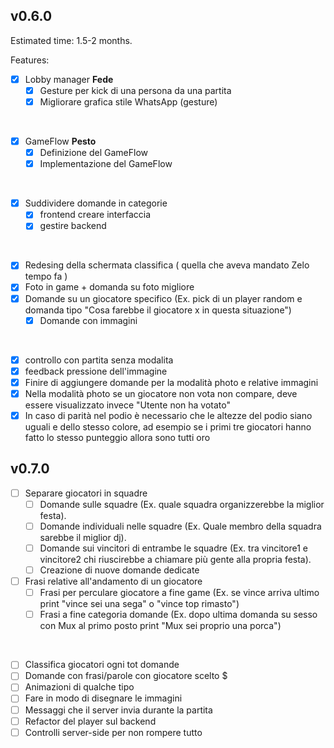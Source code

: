 ## v0.6.0

Estimated time: 1.5-2 months.

Features:

- [x] Lobby manager **Fede**
  - [x] Gesture per kick di una persona da una partita
  - [x] Migliorare grafica stile WhatsApp (gesture)
</br>

- [x] GameFlow **Pesto**
  - [x] Definizione del GameFlow
  - [x] Implementazione del GameFlow
</br>

- [x] Suddividere domande in categorie
  - [x] frontend creare interfaccia
  - [x] gestire backend
</br>

- [x] Redesing della schermata classifica ( quella che aveva mandato Zelo tempo fa )
- [x] Foto in game + domanda su foto migliore
- [x] Domande su un giocatore specifico (Ex. pick di un player random e domanda tipo "Cosa farebbe il giocatore x in questa situazione")
  - [x] Domande con immagini
</br>

- [x] controllo con partita senza modalita
- [x] feedback pressione dell'immagine
- [x] Finire di aggiungere domande per la modalità photo e relative immagini
- [x] Nella modalità photo se un giocatore non vota non compare, deve essere visualizzato invece "Utente non ha votato"
- [x] In caso di parità nel podio è necessario che le altezze del podio siano uguali e dello stesso colore, ad esempio se i primi tre giocatori hanno fatto lo stesso punteggio allora sono tutti oro

## v0.7.0

- [ ] Separare giocatori in squadre
  - [ ] Domande sulle squadre (Ex. quale squadra organizzerebbe la miglior festa).
  - [ ] Domande individuali nelle squadre (Ex. Quale membro della squadra sarebbe il miglior dj).
  - [ ] Domande sui vincitori di entrambe le squadre (Ex. tra vincitore1 e vincitore2 chi riuscirebbe a chiamare più gente alla propria festa).
  - [ ] Creazione di nuove domande dedicate

- [ ] Frasi relative all'andamento di un giocatore
  - [ ] Frasi per perculare giocatore a fine game (Ex. se vince arriva ultimo print "vince sei una sega" o "vince top rimasto")
  - [ ] Frasi a fine categoria domande (Ex. dopo ultima domanda su sesso con Mux al primo posto print "Mux sei proprio una porca")
</br>

- [ ] Classifica giocatori ogni tot domande
- [ ] Domande con frasi/parole con giocatore scelto $
- [ ] Animazioni di qualche tipo
- [ ] Fare in modo di disegnare le immagini
- [ ] Messaggi che il server invia durante la partita
- [ ] Refactor del player sul backend
- [ ] Controlli server-side per non rompere tutto
